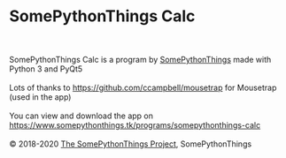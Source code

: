 <h1>SomePythonThings Calc</h1>
<br><br>SomePythonThings Calc is a program by <a href=https://www.somepythonthings.tk/>SomePythonThings</a> made with Python 3 and PyQt5
<br><br>Lots of thanks to <a href=https://github.com/ccampbell/mousetrap>https://github.com/ccampbell/mousetrap</a> for Mousetrap (used in the app)
<br><br>You can view and download the app on <a href=https://www.somepythonthings.tk/programs/somepythonthings-calc>https://www.somepythonthings.tk/programs/somepythonthings-calc</a>
<br><br>© 2018-2020 <a href=https://github.com/martinet101/SomePythonThings>The SomePythonThings Project</a>, SomePythonThings
